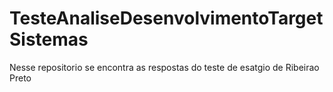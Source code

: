 # TesteAnaliseDesenvolvimentoTargetSistemas
Nesse repositorio se encontra as respostas do teste de esatgio de Ribeirao Preto
